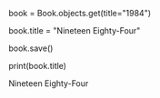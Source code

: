 <!-- Retrieving the book -->
book = Book.objects.get(title="1984")

<!--  Updating the title, saving and printing -->

book.title = "Nineteen Eighty-Four"

book.save()

print(book.title)

<!-- Expected Output -->
Nineteen Eighty-Four
